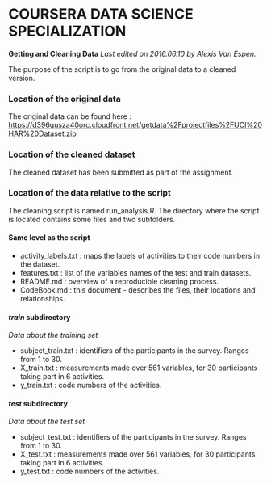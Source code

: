 # COURSERA DATA SCIENCE SPECIALIZATION
**Getting and Cleaning Data**
*Last edited on 2016.06.10 by Alexis Van Espen.*


The purpose of the script is to go from the original data to a cleaned version.

### Location of the original data
The original data can be found here : https://d396qusza40orc.cloudfront.net/getdata%2Fprojectfiles%2FUCI%20HAR%20Dataset.zip

### Location of the cleaned dataset
The cleaned dataset has been submitted as part of the assignment.

### Location of the data relative to the script
The cleaning script is named run_analysis.R.
The directory where the script is located contains some files and two subfolders.

#### Same level as the script
* activity_labels.txt : maps the labels of activities to their code numbers in the dataset.
* features.txt : list of the variables names of the test and train datasets.
* README.md : overview of a reproducible cleaning process.
* CodeBook.md : this document - describes the files, their locations and relationships.

#### *train* subdirectory
*Data about the training set*
* subject_train.txt : identifiers of the participants in the survey. Ranges from 1 to 30.
* X_train.txt : measurements made over 561 variables, for 30 participants taking part in 6 activities.
* y_train.txt : code numbers of the activities.

#### *test* subdirectory
*Data about the test set*
* subject_test.txt : identifiers of the participants in the survey. Ranges from 1 to 30.
* X_test.txt : measurements made over 561 variables, for 30 participants taking part in 6 activities.
* y_test.txt : code numbers of the activities.
